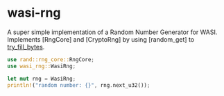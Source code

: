 # wasi-rng

A super simple implementation of a Random Number Generator for WASI.
Implements [RngCore] and [CryptoRng] by using [random_get] to
[try_fill_bytes](RngCore::try_fill_bytes).

```rust
use rand::rng_core::RngCore;
use wasi_rng::WasiRng;

let mut rng = WasiRng;
println!("random number: {}", rng.next_u32());
```
